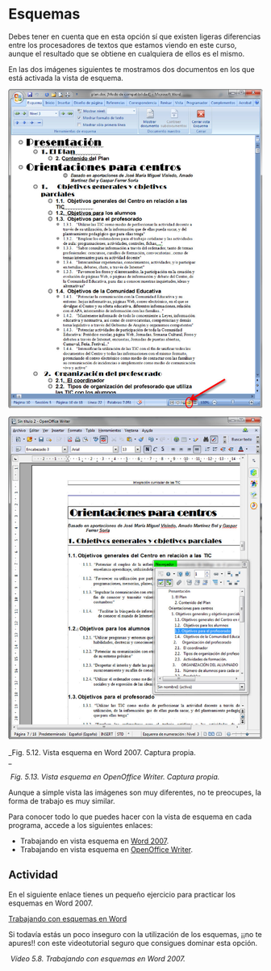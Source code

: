 # Esquemas

Debes tener en cuenta que en esta opción sí que existen ligeras diferencias entre los procesadores de textos que estamos viendo en este curso, aunque el resultado que se obtiene en cualquiera de ellos es el mismo.

En las dos imágenes siguientes te mostramos dos documentos en los que está activada la vista de esquema.


![](img/Imagen_11.jpg)



![](img/Imagen_12.jpg)


_Fig. 5.12. Vista esquema en Word 2007. Captura propia.  
_

 _Fig. 5.13. Vista esquema en OpenOffice Writer. Captura propia._

Aunque a simple vista las imágenes son muy diferentes, no te preocupes, la forma de trabajo es muy similar.

Para conocer todo lo que puedes hacer con la vista de esquema en cada programa, accede a los siguientes enlaces:

*   Trabajando en vista esquema en [Word 2007](http://www.slideshare.net/kudaj_1990/esquemas-e-indices-en-word "Vista de esquema en Word").
*   Trabajando en vista esquema en [OpenOffice Writer](http://wiki.open-office.es/Que_es_el_Navegador_de_OpenOffice_Writer "Vista de esquema en Write").

## Actividad

En el siguiente enlace tienes un pequeño ejercicio para practicar los esquemas en Word 2007.

[Trabajando con esquemas en Word](https://docs.google.com/viewer?a=v&pid=sites&srcid=ZGVmYXVsdGRvbWFpbnxpZXN2cHNlcHRpbW9zfGd4OjZjZmVkMDFlMjk1YzZlZGU "Esquemas con Word")

Si todavía estás un poco inseguro con la utilización de los esquemas, ¡¡no te apures!! con este videotutorial seguro que consigues dominar esta opción.

 _Vídeo 5.8. Trabajando con esquemas en Word 2007._


